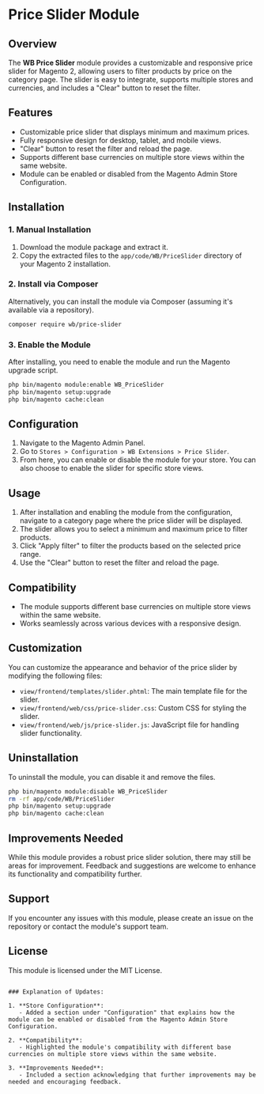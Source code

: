 # Price Slider Module

## Overview

The **WB Price Slider** module provides a customizable and responsive price slider for Magento 2, allowing users to filter products by price on the category page. The slider is easy to integrate, supports multiple stores and currencies, and includes a "Clear" button to reset the filter.

## Features

- Customizable price slider that displays minimum and maximum prices.
- Fully responsive design for desktop, tablet, and mobile views.
- "Clear" button to reset the filter and reload the page.
- Supports different base currencies on multiple store views within the same website.
- Module can be enabled or disabled from the Magento Admin Store Configuration.

## Installation

### 1. Manual Installation

1. Download the module package and extract it.
2. Copy the extracted files to the `app/code/WB/PriceSlider` directory of your Magento 2 installation.

### 2. Install via Composer

Alternatively, you can install the module via Composer (assuming it's available via a repository).

```bash
composer require wb/price-slider
```

### 3. Enable the Module

After installing, you need to enable the module and run the Magento upgrade script.

```bash
php bin/magento module:enable WB_PriceSlider
php bin/magento setup:upgrade
php bin/magento cache:clean
```

## Configuration

1. Navigate to the Magento Admin Panel.
2. Go to `Stores > Configuration > WB Extensions > Price Slider`.
3. From here, you can enable or disable the module for your store. You can also choose to enable the slider for specific store views.

## Usage

1. After installation and enabling the module from the configuration, navigate to a category page where the price slider will be displayed.
2. The slider allows you to select a minimum and maximum price to filter products.
3. Click "Apply filter" to filter the products based on the selected price range.
4. Use the "Clear" button to reset the filter and reload the page.

## Compatibility

- The module supports different base currencies on multiple store views within the same website.
- Works seamlessly across various devices with a responsive design.

## Customization

You can customize the appearance and behavior of the price slider by modifying the following files:

- `view/frontend/templates/slider.phtml`: The main template file for the slider.
- `view/frontend/web/css/price-slider.css`: Custom CSS for styling the slider.
- `view/frontend/web/js/price-slider.js`: JavaScript file for handling slider functionality.

## Uninstallation

To uninstall the module, you can disable it and remove the files.

```bash
php bin/magento module:disable WB_PriceSlider
rm -rf app/code/WB/PriceSlider
php bin/magento setup:upgrade
php bin/magento cache:clean
```

## Improvements Needed

While this module provides a robust price slider solution, there may still be areas for improvement. Feedback and suggestions are welcome to enhance its functionality and compatibility further.

## Support

If you encounter any issues with this module, please create an issue on the repository or contact the module's support team.

## License

This module is licensed under the MIT License.
```

### Explanation of Updates:

1. **Store Configuration**:
   - Added a section under "Configuration" that explains how the module can be enabled or disabled from the Magento Admin Store Configuration.

2. **Compatibility**:
   - Highlighted the module's compatibility with different base currencies on multiple store views within the same website.

3. **Improvements Needed**:
   - Included a section acknowledging that further improvements may be needed and encouraging feedback.